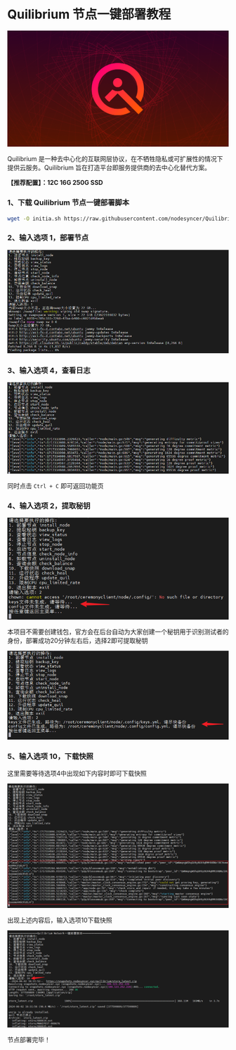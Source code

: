 # Quilibrium 节点一键部署教程

![](quilibrium.png)

Quilibrium 是一种去中心化的互联网层协议，在不牺牲隐私或可扩展性的情况下提供云服务。Quilibrium 旨在打造平台即服务提供商的去中心化替代方案。

**【推荐配置】：12C 16G 250G SSD**

### 1、下载 Quilibrium 节点一键部署脚本

```bash
wget -O initia.sh https://raw.githubusercontent.com/nodesyncer/Quilibrium/main/quil.sh && chmod +x quil.sh && ./quil.sh
```

### 2、输入选项 1，部署节点

![](1.png)

### 3、输入选项 4，查看日志

![](2.png)

同时点击 `Ctrl + C` 即可返回功能页

### 4、输入选项 2，提取秘钥

![](3.png)

本项目不需要创建钱包，官方会在后台自动为大家创建一个秘钥用于识别测试者的身份，部署成功20分钟左右后，选择2即可提取秘钥

![](4.png)

### 5、输入选项 10，下载快照

这里需要等待选项4中出现如下内容时即可下载快照

![](5.png)

出现上述内容后，输入选项10下载快照

![](6.png)

节点部署完毕！
